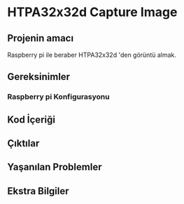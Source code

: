 # HTPA32x32d Capture Image

## Projenin amacı
Raspberry pi ile beraber HTPA32x32d 'den görüntü almak.
## Gereksinimler
### Raspberry pi Konfigurasyonu

## Kod İçeriği
## Çıktılar
## Yaşanılan Problemler
## Ekstra Bilgiler
